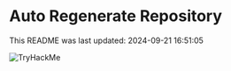 # Auto Regenerate Repository

This README was last updated: 2024-09-21 16:51:05

 ![TryHackMe](https://tryhackme.com/badge/533634)